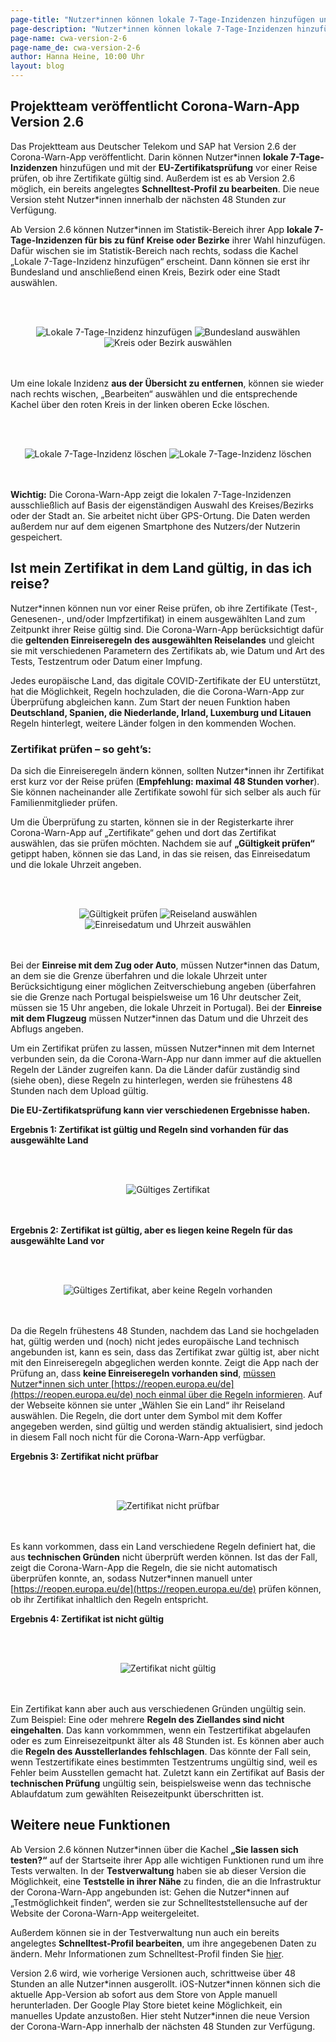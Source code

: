 ```yaml
---
page-title: "Nutzer*innen können lokale 7-Tage-Inzidenzen hinzufügen und Zertifikate vor einer Reise auf Gültigkeit prüfen"
page-description: "Nutzer*innen können lokale 7-Tage-Inzidenzen hinzufügen und Zertifikate vor einer Reise auf Gültigkeit prüfen"
page-name: cwa-version-2-6
page-name_de: cwa-version-2-6
author: Hanna Heine, 10:00 Uhr 
layout: blog
---
```


## Projektteam veröffentlicht Corona-Warn-App Version 2.6

Das Projektteam aus Deutscher Telekom und SAP hat Version 2.6 der Corona-Warn-App veröffentlicht. Darin können Nutzer\*innen **lokale 7-Tage-Inzidenzen** hinzufügen  und mit der **EU-Zertifikatsprüfung** vor einer Reise prüfen, ob ihre Zertifikate gültig sind. Außerdem ist es ab Version 2.6 möglich, ein bereits angelegtes **Schnelltest-Profil zu bearbeiten**. Die neue Version steht Nutzer\*innen innerhalb der nächsten 48 Stunden zur Verfügung.


<!-- overview -->

Ab Version 2.6 können Nutzer\*innen im Statistik-Bereich ihrer App **lokale 7-Tage-Inzidenzen für bis zu fünf Kreise oder Bezirke** ihrer Wahl hinzufügen. Dafür wischen sie im Statistik-Bereich nach rechts, sodass die Kachel „Lokale 7-Tage-Inzidenz hinzufügen“ erscheint. Dann können sie erst ihr Bundesland und anschließend einen Kreis, Bezirk oder eine Stadt auswählen. 

<br></br>
<center> <img src="./lokale-7-tage-inzidenz-hinzufügen.png" title="Lokale 7-Tage-Inzidenz hinzufügen" style="align: center"> <img src="./lokale-7-tage-inzidenz-bundesland.png" title="Bundesland auswählen" style="align: center"> <img src="./lokale-7-tage-inzidenz-kreis.png" title="Kreis oder Bezirk auswählen" style="align: center"> </center>
<br></br>

Um eine lokale Inzidenz **aus der Übersicht zu entfernen**, können sie wieder nach rechts wischen, „Bearbeiten“ auswählen und die entsprechende Kachel über den roten Kreis in der linken oberen Ecke löschen.  

<br></br>
<center> <img src="./lokale-inzidenz-löschen(1).png" title="Lokale 7-Tage-Inzidenz löschen" style="align: center"> <img src="./lokale-inzidenz-löschen(2).png" title="Lokale 7-Tage-Inzidenz löschen" style="align: center"> </center>
<br></br>

**Wichtig:** Die Corona-Warn-App zeigt die lokalen 7-Tage-Inzidenzen ausschließlich auf Basis der eigenständigen Auswahl des Kreises/Bezirks oder der Stadt an. Sie arbeitet nicht über GPS-Ortung. Die Daten werden außerdem nur auf dem eigenen Smartphone des Nutzers/der Nutzerin gespeichert. 

## Ist mein Zertifikat in dem Land gültig, in das ich reise? 

Nutzer\*innen können nun vor einer Reise prüfen, ob ihre Zertifikate (Test-, Genesenen-, und/oder Impfzertifikat) in einem ausgewählten Land zum Zeitpunkt ihrer Reise gültig sind. Die Corona-Warn-App berücksichtigt dafür die **geltenden Einreiseregeln des ausgewählten Reiselandes** und gleicht sie mit verschiedenen Parametern des Zertifikats ab, wie Datum und Art des Tests, Testzentrum oder Datum einer Impfung. 

Jedes europäische Land, das digitale COVID-Zertifikate der EU unterstützt, hat die Möglichkeit, Regeln hochzuladen, die die Corona-Warn-App zur Überprüfung abgleichen kann. Zum Start der neuen Funktion haben **Deutschland, Spanien, die Niederlande, Irland, Luxemburg und Litauen** Regeln hinterlegt, weitere Länder folgen in den kommenden Wochen. 

### Zertifikat prüfen – so geht’s:

Da sich die Einreiseregeln ändern können, sollten Nutzer\*innen ihr Zertifikat erst kurz vor der Reise prüfen (**Empfehlung: maximal 48 Stunden vorher**). Sie können nacheinander alle Zertifikate sowohl für sich selber als auch für Familienmitglieder prüfen.

Um die Überprüfung zu starten, können sie in der Registerkarte ihrer Corona-Warn-App auf „Zertifikate“ gehen und dort das Zertifikat auswählen, das sie prüfen möchten. Nachdem sie auf **„Gültigkeit prüfen“** getippt haben, können sie das Land, in das sie reisen, das Einreisedatum und die lokale Uhrzeit angeben. 

<br></br>
<center> <img src="./gültigkeit-prüfen.png" title="Gültigkeit prüfen" style="align: center"> <img src="./gültigkeit-prüfen-land.png" title="Reiseland auswählen" style="align: center"> <img src="./gültigkeit-prüfen-datum.png" title="Einreisedatum und Uhrzeit auswählen" style="align: center"> </center>
<br></br>

Bei der **Einreise mit dem Zug oder Auto**, müssen Nutzer\*innen das Datum, an dem sie die Grenze überfahren und die lokale Uhrzeit unter Berücksichtigung einer möglichen Zeitverschiebung angeben (überfahren sie die Grenze nach Portugal beispielsweise um 16 Uhr deutscher Zeit, müssen sie 15 Uhr angeben, die lokale Uhrzeit in Portugal). Bei der **Einreise mit dem Flugzeug** müssen Nutzer\*innen das Datum und die Uhrzeit des Abflugs angeben. 

Um ein Zertifikat prüfen zu lassen, müssen Nutzer\*innen mit dem Internet verbunden sein, da die Corona-Warn-App nur dann immer auf die aktuellen Regeln der Länder zugreifen kann. Da die Länder dafür zuständig sind (siehe oben), diese Regeln zu hinterlegen, werden sie frühestens 48 Stunden nach dem Upload gültig. 

**Die EU-Zertifikatsprüfung kann vier verschiedenen Ergebnisse haben.** 

**Ergebnis 1: Zertifikat ist gültig und Regeln sind vorhanden für das ausgewählte Land**

<br></br>
<center> <img src="./zertifikat-gültig.png" title="Gültiges Zertifikat" style="align: center"> </center>
<br></br>

**Ergebnis 2: Zertifikat ist gültig, aber es liegen keine Regeln für das ausgewählte Land vor**

<br></br>
<center> <img src="./gültig-keine-regeln.png" title="Gültiges Zertifikat, aber keine Regeln vorhanden" style="align: center"> </center>
<br></br>

Da die Regeln frühestens 48 Stunden, nachdem das Land sie hochgeladen hat, gültig werden und (noch) nicht jedes europäische Land technisch angebunden ist, kann es sein, dass das Zertifikat zwar gültig ist, aber nicht mit den Einreiseregeln abgeglichen werden konnte. Zeigt die App nach der Prüfung an, dass **keine Einreiseregeln vorhanden sind**, <u>müssen Nutzer\*innen sich unter [https://reopen.europa.eu/de](https://reopen.europa.eu/de) noch einmal über die Regeln informieren</u>. Auf der Webseite können sie unter „Wählen Sie ein Land“ ihr Reiseland auswählen. Die Regeln, die dort unter dem Symbol mit dem Koffer angegeben werden, sind gültig und werden ständig aktualisiert, sind jedoch in diesem Fall noch nicht für die Corona-Warn-App verfügbar.

**Ergebnis 3: Zertifikat nicht prüfbar**

<br></br>
<center> <img src="./nicht-prüfbar.png" title="Zertifikat nicht prüfbar" style="align: center"> </center>
<br></br>

Es kann vorkommen, dass ein Land verschiedene Regeln definiert hat, die aus **technischen Gründen** nicht überprüft werden können. Ist das der Fall, zeigt die Corona-Warn-App die Regeln, die sie nicht automatisch überprüfen konnte, an, sodass Nutzer\*innen manuell unter [https://reopen.europa.eu/de](https://reopen.europa.eu/de) prüfen können, ob ihr Zertifikat inhaltlich den Regeln entspricht.  

**Ergebnis 4: Zertifikat ist nicht gültig**

<br></br>
<center> <img src="./nicht-gültig.png" title="Zertifikat nicht gültig" style="align: center"> </center>
<br></br>

Ein Zertifikat kann aber auch aus verschiedenen Gründen ungültig sein. Zum Beispiel: Eine oder mehrere **Regeln des Ziellandes sind nicht eingehalten**. Das kann vorkommmen, wenn ein Testzertifikat abgelaufen oder es zum Einreisezeitpunkt älter als 48 Stunden ist. Es können aber auch die **Regeln des Ausstellerlandes fehlschlagen**. Das könnte der Fall sein, wenn Testzertifikate eines bestimmten Testzentrums ungültig sind, weil es Fehler beim Ausstellen gemacht hat. Zuletzt kann ein Zertifikat auf Basis der **technischen Prüfung** ungültig sein, beispielsweise wenn das technische Ablaufdatum zum gewählten Reisezeitpunkt überschritten ist. 

## Weitere neue Funktionen

Ab Version 2.6 können Nutzer\*innen über die Kachel **„Sie lassen sich testen?“** auf der Startseite ihrer App alle wichtigen Funktionen rund um ihre Tests verwalten. In der **Testverwaltung** haben sie ab dieser Version die Möglichkeit, eine **Teststelle in ihrer Nähe** zu finden, die an die Infrastruktur der Corona-Warn-App angebunden ist: Gehen die Nutzer\*innen auf „Testmöglichkeit finden“, werden sie zur Schnellteststellensuche auf der Website der Corona-Warn-App weitergeleitet. 

Außerdem können sie in der Testverwaltung nun auch ein bereits angelegtes **Schnelltest-Profil bearbeiten**, um ihre angegebenen Daten zu ändern. Mehr Informationen zum Schnelltest-Profil finden Sie [hier](https://www.coronawarn.app/de/blog/2021-05-12-corona-warn-app-version-2-2/).


Version 2.6 wird, wie vorherige Versionen auch, schrittweise über 48 Stunden an alle Nutzer*innen ausgerollt. iOS-Nutzer\*innen können sich die aktuelle App-Version ab sofort aus dem Store von Apple manuell herunterladen. Der Google Play Store bietet keine Möglichkeit, ein manuelles Update anzustoßen. Hier steht Nutzer\*innen die neue Version der Corona-Warn-App innerhalb der nächsten 48 Stunden zur Verfügung.
